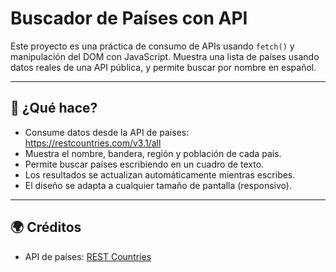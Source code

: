 # Buscador de Países con API

Este proyecto es una práctica de consumo de APIs usando `fetch()` y manipulación del DOM con JavaScript. Muestra una lista de países usando datos reales de una API pública, y permite buscar por nombre en español.

---

## 🔧 ¿Qué hace?

- Consume datos desde la API de países: https://restcountries.com/v3.1/all
- Muestra el nombre, bandera, región y población de cada país.
- Permite buscar países escribiendo en un cuadro de texto.
- Los resultados se actualizan automáticamente mientras escribes.
- El diseño se adapta a cualquier tamaño de pantalla (responsivo).

---

## 🌍 Créditos

- API de países: [REST Countries](https://restcountries.com)
